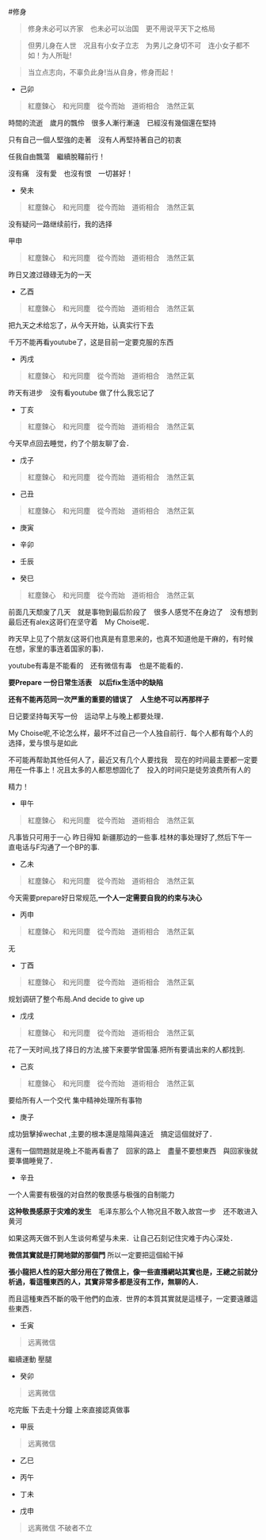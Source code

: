 #修身　　

> 修身未必可以齐家　也未必可以治国　更不用说平天下之格局

> 但男儿身在人世　况且有小女子立志　为男儿之身切不可　连小女子都不如！为人所耻!

> 当立点志向，不辜负此身!当从自身，修身而起！



* 己卯
> 紅塵鍊心　和光同塵　從今而始　道術相合　浩然正氣

時間的流逝　歲月的飄伶　很多人漸行漸遠　已經沒有幾個還在堅持　

只有自己一個人堅強的走著　沒有人再堅持著自己的初衷

任我自由飄蕩　繼續脫韁前行！

沒有痛　沒有愛　也沒有恨　一切甚好！

* 癸未
> 紅塵鍊心　和光同塵　從今而始　道術相合　浩然正氣

没有疑问一路继续前行，我的选择


甲申
> 紅塵鍊心　和光同塵　從今而始　道術相合　浩然正氣

昨日又渡过碌碌无为的一天

* 乙酉
>紅塵鍊心　和光同塵　從今而始　道術相合　浩然正氣

把九天之术给忘了，从今天开始，认真实行下去

千万不能再看youtube了，这是目前一定要克服的东西


* 丙戌
>紅塵鍊心　和光同塵　從今而始　道術相合　浩然正氣

昨天有进步　没有看youtube 做了什么我忘记了


* 丁亥
>紅塵鍊心　和光同塵　從今而始　道術相合　浩然正氣

今天早点回去睡觉，约了个朋友聊了会．


* 戊子
>紅塵鍊心　和光同塵　從今而始　道術相合　浩然正氣

* 己丑
>紅塵鍊心　和光同塵　從今而始　道術相合　浩然正氣

* 庚寅



* 辛卯

* 壬辰

* 癸巳
>紅塵鍊心　和光同塵　從今而始　道術相合　浩然正氣

前面几天颓废了几天　就是事物到最后阶段了　很多人感觉不在身边了　没有想到最后还有alex这哥们在坚守着　My Choise呢．

昨天早上见了个朋友(这哥们也真是有意思来的，也真不知道他是干麻的，有时候在想，家里的事连着国家的事)．

youtube有毒是不能看的　还有微信有毒　也是不能看的．

**要Prepare 一份日常生活表　以后fix生活中的缺陷**

**还有不能再范同一次严重的重要的错误了　人生绝不可以再那样子**

日记要坚持每天写一份　运动早上与晚上都要处理．

My Choise呢,不论怎么样，最坏不过自己一个人独自前行．每个人都有每个人的选择，爱与恨与是如此

不可能再帮助其他任何人了，最近又有几个人要找我　现在的时间最主要都一定要用在一件事上！况且太多的人都思想固化了　投入的时间只是徒劳浪费所有人的

精力！


* 甲午
>紅塵鍊心　和光同塵　從今而始　道術相合　浩然正氣

凡事皆只可用于一心 昨日得知 新疆那边的一些事.桂林的事处理好了,然后下午一直电话与F沟通了一个BP的事.

* 乙未
>紅塵鍊心　和光同塵　從今而始　道術相合　浩然正氣

今天需要prepare好日常规范,**一个人一定需要自我的约束与决心**


* 丙申
>紅塵鍊心　和光同塵　從今而始　道術相合　浩然正氣

无

* 丁酉
>紅塵鍊心　和光同塵　從今而始　道術相合　浩然正氣

规划调研了整个布局.And decide to give up


* 戊戌
>紅塵鍊心　和光同塵　從今而始　道術相合　浩然正氣

花了一天时间,找了择日的方法,接下来要学曾国藩.把所有要请出来的人都找到.

* 己亥
>紅塵鍊心　和光同塵　從今而始　道術相合　浩然正氣

要给所有人一个交代 集中精神处理所有事物


* 庚子

成功狙擊掉wechat ,主要的根本還是陰陽與遠近　搞定這個就好了．

還有一個問題就是晚上不能再看書了　回家的路上　盡量不要想東西　與回家後就要準備睡覺了．


* 辛丑

一个人需要有极强的对自然的敬畏感与极强的自制能力　

**这种敬畏感原于灾难的发生**　毛泽东那么个人物况且不敢入故宫一步　还不敢进入黄河　

如果这两天做不到人生谈何希望与未来．让自己石刻记住灾难于内心深处．

**微信其實就是打開地獄的那個門** 所以一定要把這個給干掉　

**張小龍把人性的惡大部分用在了微信上，像一些直播網站其實也是，王總之前就分析過，看這種東西的人，其實非常多都是沒有工作，無聊的人．**

而且這種東西不斷的吸干他們的血液．世界的本質其實就是這樣子，一定要遠離這些東西．


* 壬寅
>远离微信

繼續運動 壓腿

* 癸卯
>远离微信

吃完飯 下去走十分鐘 上來直接認真做事


* 甲辰
>远离微信

* 乙巳

* 丙午
* 丁未
* 戊申
>远离微信
不破者不立
